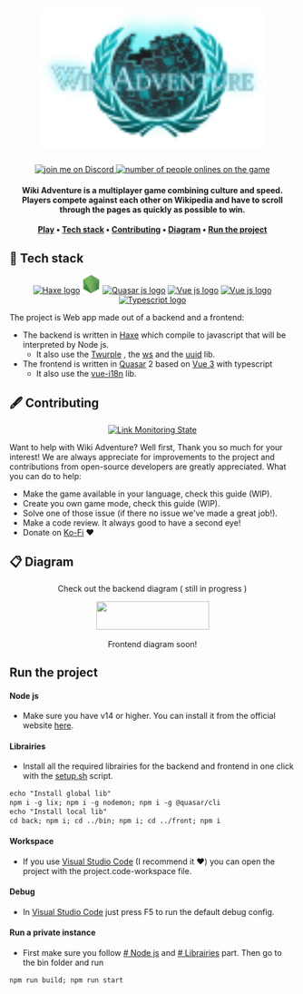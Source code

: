 <h1 align="center">
	<a href="https://wikiadventu.re"><img width=402 height=250 src="front/public/svg/openGraph.svg" alt="Wiki Adventure"/></a>
</h1>

<p align="center">
    <a href="https://discord.gg/wRN6Dam">
        <img src="https://img.shields.io/discord/724622557554147348?logo=discord" alt="join me on Discord">
	</a>
    <a href="https://wikiadventu.re">
        <img src="https://img.shields.io/endpoint?url=https://wikiadventu.re/api/badge" alt="number of people onlines on the game">
	</a>
</p>
<h4 align="center">
	Wiki Adventure is a multiplayer game combining culture and speed. Players compete against each other on Wikipedia and have to scroll through the pages as quickly as possible to win.
</h4>

<p align="center">
	<strong>
		<a href="https://wikiadventu.re">Play</a>
		•
		<a href="#-tech-stack">Tech stack</a>
		•
		<a href="#%EF%B8%8F-contributing">Contributing</a>
		•
		<a href="#-diagram">Diagram</a>
		•
		<a href="#run-the-project">Run the project</a>
	</strong>
</p>


## 🚀 Tech stack

<p align="center">
	<a href="https://haxe.org"><img width=32 height=32 src="https://haxe.org/img/haxe-logo.svg" alt="Haxe logo"></a>
    <a href="https://nodejs.org"><img width=32 height=32 src="https://raw.githubusercontent.com/github/explore/80688e429a7d4ef2fca1e82350fe8e3517d3494d/topics/nodejs/nodejs.png" alt="Node js logo"></a> 
    <a href="https://quasar.dev"><img width=32 height=32 src="https://cdn.quasar.dev/logo-v2/svg/logo.svg" alt="Quasar js logo"></a>  
    <a href="https://v3.vuejs.org"><img width=32 height=32 src="https://v3.vuejs.org/logo.png" alt="Vue js logo"></a>  
    <a href="https://vue-i18n.intlify.dev"><img width=36.57 height=32 src="https://vue-i18n.intlify.dev/vue-i18n-logo.png" alt="Vue js logo"></a>
	<a href="https://www.typescriptlang.org"><img width=32 height=32 src="https://upload.wikimedia.org/wikipedia/commons/4/4c/Typescript_logo_2020.svg" alt="Typescript logo"></a>
</p>

The project is Web app made out of a backend and a frontend:

- The backend is written in [Haxe](https://haxe.org) which compile to javascript that will be interpreted by Node js.
    - It also use the [Twurple](https://github.com/twurple/twurple) , the [ws](https://github.com/websockets/ws) and the [uuid](https://github.com/uuidjs/uuid) lib.
- The frontend is written in [Quasar](https://quasar.dev) 2 based on [Vue 3](https://v3.vuejs.org) with typescript
    - It also use the [vue-i18n](https://vue-i18n.intlify.dev) lib.

## 🖋️ Contributing

<p align="center">
    <a href="https://github.com/Sacramentix/WikiAdventure/actions/workflows/tests-monitor-links.yml">
        <img src="https://github.com/Sacramentix/WikiAdventure/actions/workflows/tests-monitor-links.yml/badge.svg?branch=master)" alt="Link Monitoring State">
	</a>
</p>

Want to help with Wiki Adventure? Well first, Thank you so much for your interest! We are always appreciate for improvements to the project and contributions from open-source developers are greatly appreciated.
What you can do to help:
- Make the game available in your language, check this guide (WIP).
- Create you own game mode, check this guide (WIP).
- Solve one of those issue (if there no issue we've made a great job!).
- Make a code review. It always good to have a second eye!
- Donate on [Ko-Fi](https://ko-fi.com/sacramentix) ❤️

## 📋 Diagram
<p align="center">Check out the backend diagram ( still in progress ) </p>
<p align="center">
	<a 
	   href="https://app.diagrams.net/?title=AppDiagram.drawio.svg&ui=dark#Uhttps%3A%2F%2Fraw.githubusercontent.com%2FSacramentix%2FWikiAdventure%2FQuasar-V2%2Fback%2FAppDiagram.drawio.svg"
	   title="Draw io logo">
		<img width=199 height=50 src="https://drawio-app.com/wp-content/uploads/2020/11/drawio_logo_RGB_dark_mini_199x50px.png" />
	</a>
</p>
<p align="center">Frontend diagram soon!</p>

## Run the project

#### Node js
- Make sure you have v14 or higher. You can install it from the official website [here](https://nodejs.org).
#### Librairies
- Install all the required librairies for the backend and frontend in one click with the [setup.sh](/setup.sh) script.
```
echo "Install global lib"
npm i -g lix; npm i -g nodemon; npm i -g @quasar/cli
echo "Install local lib"
cd back; npm i; cd ../bin; npm i; cd ../front; npm i
```
#### Workspace
- If you use [Visual Studio Code](https://code.visualstudio.com) (I recommend it ❤️) you can open the project with the project.code-workspace file.
#### Debug
- In [Visual Studio Code](https://code.visualstudio.com) just press F5 to run the default debug config.
#### Run a private instance
- First make sure you follow [# Node js](#node-js) and [# Librairies](#librairies) part. Then go to the bin folder and run 
```
npm run build; npm run start
``` 
